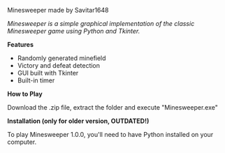 Minesweeper made by Savitar1648

*Minesweeper is a simple graphical implementation of the classic Minesweeper game using Python and Tkinter.*

**Features**

- Randomly generated minefield
- Victory and defeat detection
- GUI built with Tkinter
- Built-in timer

**How to Play**

Download the .zip file, extract the folder and execute "Minesweeper.exe"

**Installation (only for older version, OUTDATED!)**

To play Minesweeper 1.0.0, you'll need to have Python installed on your computer.
